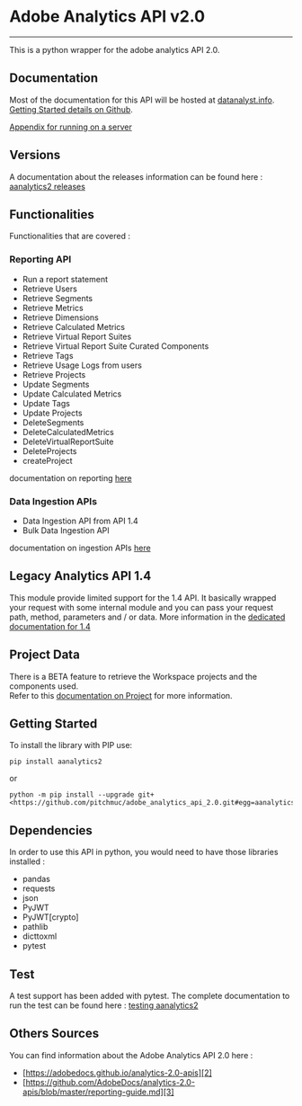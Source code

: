 # Adobe Analytics API v2.0

-----------------------

This is a python wrapper for the adobe analytics API 2.0.

## Documentation

Most of the documentation for this API will be hosted at [datanalyst.info][1].\
[Getting Started details on Github](./docs/getting_started.md).

[Appendix for running on a server](./docs/authenticating_without_config_json.md)

## Versions

A documentation about the releases information can be found here : [aanalytics2 releases](./docs/releases.md)

## Functionalities

Functionalities that are covered :

### Reporting API

* Run a report statement
* Retrieve Users
* Retrieve Segments
* Retrieve Metrics
* Retrieve Dimensions
* Retrieve Calculated Metrics
* Retrieve Virtual Report Suites
* Retrieve Virtual Report Suite Curated Components
* Retrieve Tags
* Retrieve Usage Logs from users
* Retrieve Projects
* Update Segments
* Update Calculated Metrics
* Update Tags
* Update Projects
* DeleteSegments
* DeleteCalculatedMetrics
* DeleteVirtualReportSuite
* DeleteProjects
* createProject

documentation on reporting [here](./docs/main.md)

### Data Ingestion APIs

* Data Ingestion API from API 1.4
* Bulk Data Ingestion API

documentation on ingestion APIs [here](./docs/ingestion.md)

## Legacy Analytics API 1.4

This module provide limited support for the 1.4 API.
It basically wrapped your request with some internal module and you can pass your request path, method, parameters and / or data.
More information in the [dedicated documentation for 1.4](./docs/legacyAnalytics.md)

## Project Data

There is a BETA feature to retrieve the Workspace projects and the components used.\
Refer to this [documentation on Project](./docs/projects.md) for more information.

## Getting Started

To install the library with PIP use:

```cli
pip install aanalytics2
```

or

```cli
python -m pip install --upgrade git+<https://github.com/pitchmuc/adobe_analytics_api_2.0.git#egg=aanalytics2>
```

## Dependencies

In order to use this API in python, you would need to have those libraries installed :

* pandas
* requests
* json
* PyJWT
* PyJWT[crypto]
* pathlib
* dicttoxml
* pytest

## Test

A test support has been added with pytest.
The complete documentation to run the test can be found here : [testing aanalytics2](./docs/test.md)

## Others Sources

You can find information about the Adobe Analytics API 2.0 here :

* [https://adobedocs.github.io/analytics-2.0-apis][2]
* [https://github.com/AdobeDocs/analytics-2.0-apis/blob/master/reporting-guide.md][3]

[1]: https://www.datanalyst.info
[2]: https://adobedocs.github.io/analytics-2.0-apis
[3]: https://github.com/AdobeDocs/analytics-2.0-apis/blob/master/reporting-guide.md
